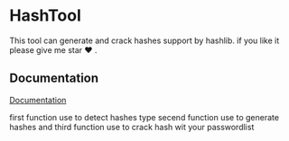 
# HashTool

This tool can generate and crack hashes support by hashlib.
if you like it please give me star ♥ .




## Documentation

[Documentation](https://linktodocumentation)

first function use to detect hashes type 
secend function use to generate hashes
and third function use to crack hash wit your passwordlist
